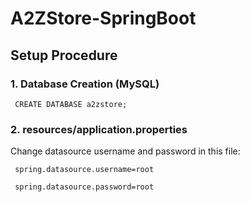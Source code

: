 # A2ZStore-SpringBoot

## Setup Procedure
  ### 1. Database Creation (MySQL)
  <code> CREATE DATABASE a2zstore; </code>
  
  ### 2. resources/application.properties
  Change datasource username and password in this file:
  
  <code> spring.datasource.username=root </code>
  
  <code> spring.datasource.password=root </code>
  
  
  
  

